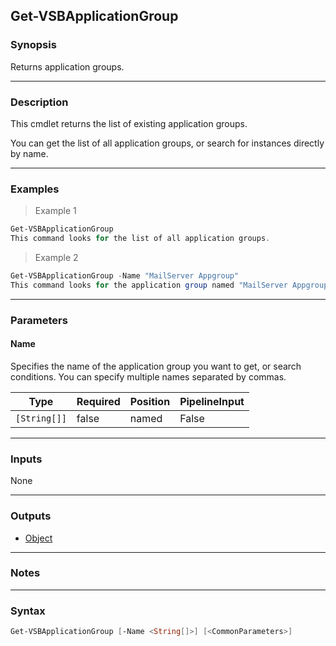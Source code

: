 Get-VSBApplicationGroup
-----------------------

### Synopsis
Returns application groups.

---

### Description

This cmdlet returns the list of existing application groups.

You can get the list of all application groups, or search for instances directly by name.

---

### Examples
> Example 1

```PowerShell
Get-VSBApplicationGroup
This command looks for the list of all application groups.
```
> Example 2

```PowerShell
Get-VSBApplicationGroup -Name "MailServer Appgroup"
This command looks for the application group named "MailServer Appgroup".
```

---

### Parameters
#### **Name**
Specifies the name of the application group you want to get, or search conditions. You can specify multiple names separated by commas.

|Type        |Required|Position|PipelineInput|
|------------|--------|--------|-------------|
|`[String[]]`|false   |named   |False        |

---

### Inputs
None

---

### Outputs
* [Object](https://learn.microsoft.com/en-us/dotnet/api/System.Object)

---

### Notes

---

### Syntax
```PowerShell
Get-VSBApplicationGroup [-Name <String[]>] [<CommonParameters>]
```
